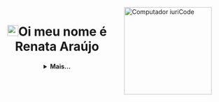 <img src="https://raw.githubusercontent.com/MicaelliMedeiros/micaellimedeiros/master/image/computer-illustration.png" min-width="400px" max-width="200px" width="200px" align="right" alt="Computador iuriCode">
<h1 align="center"><img src="https://media.giphy.com/media/hvRJCLFzcasrR4ia7z/giphy.gif" width="25px">Oi meu nome é Renata Araújo</h1></img>

<h4 align="center">
<details>
<summary>Mais...</summary>
  
# Linguagens e Tecnologias
  <p align="left">
   <a href="https://developer.mozilla.org/pt-BR/docs/Web/HTML">
      <img src="https://cdn.jsdelivr.net/gh/devicons/devicon/icons/html5/html5-plain.svg" alt="html5" width="40" height="40"/>
   </a>
   <a href="https://developer.mozilla.org/pt-BR/docs/Web/CSS">
      <img src="https://cdn.jsdelivr.net/gh/devicons/devicon/icons/css3/css3-plain.svg" alt="css3" width="40" height="40"/>
   </a>
   <a href="https://developer.mozilla.org/en-US/docs/Web/JavaScript">
      <img src="https://cdn.jsdelivr.net/gh/devicons/devicon/icons/javascript/javascript-original.svg" alt="javascript" width="40" height="40"/>
   </a>
   <a href="https://nextjs.org/">
      <img src="https://cdn.jsdelivr.net/gh/devicons/devicon/icons/nextjs/nextjs-line.svg" alt="nextjs" width="40" height="40"/>
   </a>
   <a href="https://nodejs.org">
      <img src="https://cdn.jsdelivr.net/gh/devicons/devicon/icons/nodejs/nodejs-original.svg" alt="nodejs" width="40" height="40"/>
   </a>
</p>
  
# Ferramentas
  <p align="left">
   <a href="https://code.visualstudio.com/">
      <img src="https://cdn.jsdelivr.net/gh/devicons/devicon/icons/vscode/vscode-original.svg" alt="vscode" width="40" height="40"/>
   </a>
  </p>
  
# Atividade
<p align="left">
  <a href="https://github.com/renatak12">
    <img
      align="center"
      height="150em"
      src="https://github-readme-stats.vercel.app/api?username=renatak12&show_icons=true&include_all_commits=true&count_private=true&theme=tokyonight"
    />
  </a>
  <a href="https://github.com/renatak12">
    <img
      align="center"
      height="150em"
      src="https://github-readme-stats.vercel.app/api/top-langs/?username=renatak12&show_icons=true&include_all_commits=true&count_private=true&layout=compact&theme=tokyonight"
    />
  </a>
</p>

<p align="center">
  <a href="https://github.com/renatak12">
    <img
      align="center"
      src="https://github-profile-trophy.vercel.app/?username=renatak12&theme=onedark&no-frame=true&row=1&&margin-w=20&no-bg=true"
    />
  </a>
</a>
</p>


<h3 align="left">Contato</h3>

<p align="center">
  <a href="https://instagram.com/renatakaraujo_">
    <img
      align="center"
      src="https://img.shields.io/badge/Instagram-1C1C1C?style=for-the-badge&logo=instagram&logoColor=00FFFF"
    />
  </a>
  <a href="https://github.com/renatak12">
    <img
         align="center"
         src="https://img.shields.io/badge/Gmail-1C1C1C?style=for-the-badge&logo=gmail&logoColor=00FFFF"
  </a>
</p>
<h5 align="center">@renatak12</h5>
</details>

